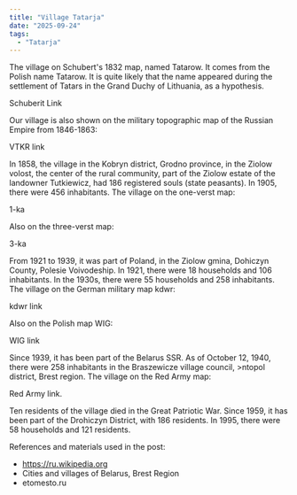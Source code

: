 ```yaml
---
title: "Village Tatarja"
date: "2025-09-24"
tags: 
  - "Tatarja"
---
```


The village on Schubert's 1832 map, named Tatarow. It comes from the Polish name Tatarow. It is quite likely that the name appeared during the settlement of Tatars in the Grand Duchy of Lithuania, as a hypothesis.

Schuberit Link

Our village is also shown on the military topographic map of the Russian Empire from 1846-1863:

VTKR link

In 1858, the village in the Kobryn district, Grodno province, in the Ziolow volost, the center of the rural community, part of the Ziolow estate of the landowner Tutkiewicz, had 186 registered souls (state peasants). In 1905, there were 456 inhabitants. The village on the one-verst map:

1-ka

Also on the three-verst map:

3-ka

From 1921 to 1939, it was part of Poland, in the Ziolow gmina, Dohiczyn County, Polesie Voivodeship. In 1921, there were 18 households and 106 inhabitants. In the 1930s, there were 55 households and 258 inhabitants. The village on the German military map kdwr:

kdwr link

Also on the Polish map WIG:

WIG link

Since 1939, it has been part of the Belarus SSR. As of October 12, 1940, there were 258 inhabitants in the Braszewicze village council, >ntopol district, Brest region. The village on the Red Army map:

Red Army link.

Ten residents of the village died in the Great Patriotic War. Since 1959, it has been part of the Drohiczyn District, with 186 residents. In 1995, there were 58 households and 121 residents.

References and materials used in the post:
- https://ru.wikipedia.org
- Cities and villages of Belarus, Brest Region
- etomesto.ru
